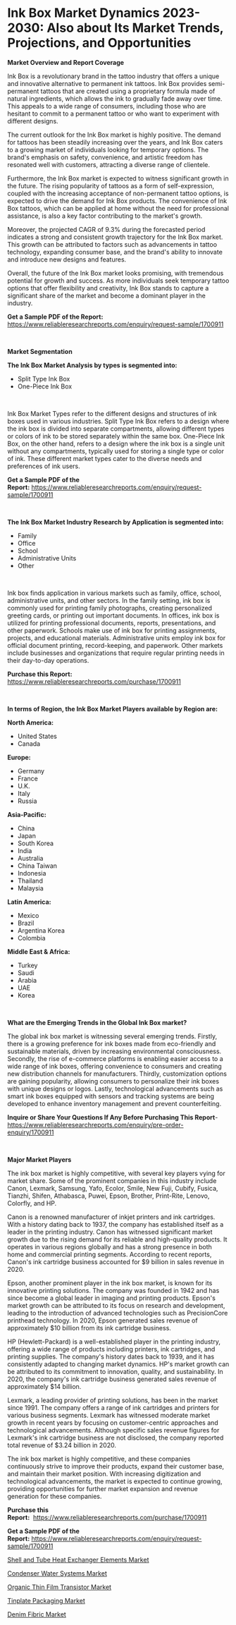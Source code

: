<p><h1>Ink Box Market Dynamics 2023-2030: Also about Its Market Trends, Projections, and Opportunities</h1></p><p><strong>Market Overview and Report Coverage</strong></p>
<p><p>Ink Box is a revolutionary brand in the tattoo industry that offers a unique and innovative alternative to permanent ink tattoos. Ink Box provides semi-permanent tattoos that are created using a proprietary formula made of natural ingredients, which allows the ink to gradually fade away over time. This appeals to a wide range of consumers, including those who are hesitant to commit to a permanent tattoo or who want to experiment with different designs.</p><p>The current outlook for the Ink Box market is highly positive. The demand for tattoos has been steadily increasing over the years, and Ink Box caters to a growing market of individuals looking for temporary options. The brand's emphasis on safety, convenience, and artistic freedom has resonated well with customers, attracting a diverse range of clientele.</p><p>Furthermore, the Ink Box market is expected to witness significant growth in the future. The rising popularity of tattoos as a form of self-expression, coupled with the increasing acceptance of non-permanent tattoo options, is expected to drive the demand for Ink Box products. The convenience of Ink Box tattoos, which can be applied at home without the need for professional assistance, is also a key factor contributing to the market's growth.</p><p>Moreover, the projected CAGR of 9.3% during the forecasted period indicates a strong and consistent growth trajectory for the Ink Box market. This growth can be attributed to factors such as advancements in tattoo technology, expanding consumer base, and the brand's ability to innovate and introduce new designs and features.</p><p>Overall, the future of the Ink Box market looks promising, with tremendous potential for growth and success. As more individuals seek temporary tattoo options that offer flexibility and creativity, Ink Box stands to capture a significant share of the market and become a dominant player in the industry.</p></p>
<p><strong>Get a Sample PDF of the Report:</strong> <a href="https://www.reliableresearchreports.com/enquiry/request-sample/1700911">https://www.reliableresearchreports.com/enquiry/request-sample/1700911</a></p>
<p>&nbsp;</p>
<p><strong>Market Segmentation</strong></p>
<p><strong>The Ink Box Market Analysis by types is segmented into:</strong></p>
<p><ul><li>Split Type Ink Box</li><li>One-Piece Ink Box</li></ul></p>
<p>&nbsp;</p>
<p><p>Ink Box Market Types refer to the different designs and structures of ink boxes used in various industries. Split Type Ink Box refers to a design where the ink box is divided into separate compartments, allowing different types or colors of ink to be stored separately within the same box. One-Piece Ink Box, on the other hand, refers to a design where the ink box is a single unit without any compartments, typically used for storing a single type or color of ink. These different market types cater to the diverse needs and preferences of ink users.</p></p>
<p><strong>Get a Sample PDF of the Report:</strong>&nbsp;<a href="https://www.reliableresearchreports.com/enquiry/request-sample/1700911">https://www.reliableresearchreports.com/enquiry/request-sample/1700911</a></p>
<p>&nbsp;</p>
<p><strong>The Ink Box Market Industry Research by Application is segmented into:</strong></p>
<p><ul><li>Family</li><li>Office</li><li>School</li><li>Administrative Units</li><li>Other</li></ul></p>
<p>&nbsp;</p>
<p><p>Ink box finds application in various markets such as family, office, school, administrative units, and other sectors. In the family setting, ink box is commonly used for printing family photographs, creating personalized greeting cards, or printing out important documents. In offices, ink box is utilized for printing professional documents, reports, presentations, and other paperwork. Schools make use of ink box for printing assignments, projects, and educational materials. Administrative units employ ink box for official document printing, record-keeping, and paperwork. Other markets include businesses and organizations that require regular printing needs in their day-to-day operations.</p></p>
<p><strong>Purchase this Report:</strong>&nbsp; <a href="https://www.reliableresearchreports.com/purchase/1700911">https://www.reliableresearchreports.com/purchase/1700911</a></p>
<p>&nbsp;</p>
<p><strong>In terms of Region, the Ink Box Market Players available by Region are:</strong></p>
<p>
    <p> <strong> North America: </strong>
        <ul>
            <li>United States</li>
            <li>Canada</li>
        </ul>
        </p> 
    <p> <strong> Europe: </strong>
        <ul>
            <li>Germany</li>
            <li>France</li>
            <li>U.K.</li>
            <li>Italy</li>
            <li>Russia</li>
        </ul>
        </p> 
    <p> <strong> Asia-Pacific: </strong>
        <ul>
            <li>China</li>
            <li>Japan</li>
            <li>South Korea</li>
            <li>India</li>
            <li>Australia</li>
            <li>China Taiwan</li>
            <li>Indonesia</li>
            <li>Thailand</li>
            <li>Malaysia</li>
        </ul>
        </p> 
    <p> <strong> Latin America: </strong>
        <ul>
            <li>Mexico</li>
            <li>Brazil</li>
            <li>Argentina Korea</li>
            <li>Colombia</li>
        </ul>
        </p> 
    <p> <strong> Middle East & Africa: </strong>
        <ul>
            <li>Turkey</li>
            <li>Saudi</li>
            <li>Arabia</li>
            <li>UAE</li>
            <li>Korea</li>
        </ul>
    </p>
    </p>
<p>&nbsp;</p>
<p><strong>What are the Emerging Trends in the Global Ink Box market?</strong></p>
<p><p>The global ink box market is witnessing several emerging trends. Firstly, there is a growing preference for ink boxes made from eco-friendly and sustainable materials, driven by increasing environmental consciousness. Secondly, the rise of e-commerce platforms is enabling easier access to a wide range of ink boxes, offering convenience to consumers and creating new distribution channels for manufacturers. Thirdly, customization options are gaining popularity, allowing consumers to personalize their ink boxes with unique designs or logos. Lastly, technological advancements such as smart ink boxes equipped with sensors and tracking systems are being developed to enhance inventory management and prevent counterfeiting.</p></p>
<p><strong>Inquire or Share Your Questions If Any Before Purchasing This Report</strong>- <a href="https://www.reliableresearchreports.com/enquiry/pre-order-enquiry/1700911">https://www.reliableresearchreports.com/enquiry/pre-order-enquiry/1700911</a></p>
<p>&nbsp;</p>
<p><strong>Major Market Players</strong></p>
<p><p>The ink box market is highly competitive, with several key players vying for market share. Some of the prominent companies in this industry include Canon, Lexmark, Samsung, Yafo, Ecolor, Smile, New Fuji, Cubify, Fusica, Tianzhi, Shifen, Athabasca, Puwei, Epson, Brother, Print-Rite, Lenovo, Colorfly, and HP.</p><p>Canon is a renowned manufacturer of inkjet printers and ink cartridges. With a history dating back to 1937, the company has established itself as a leader in the printing industry. Canon has witnessed significant market growth due to the rising demand for its reliable and high-quality products. It operates in various regions globally and has a strong presence in both home and commercial printing segments. According to recent reports, Canon's ink cartridge business accounted for $9 billion in sales revenue in 2020.</p><p>Epson, another prominent player in the ink box market, is known for its innovative printing solutions. The company was founded in 1942 and has since become a global leader in imaging and printing products. Epson's market growth can be attributed to its focus on research and development, leading to the introduction of advanced technologies such as PrecisionCore printhead technology. In 2020, Epson generated sales revenue of approximately $10 billion from its ink cartridge business.</p><p>HP (Hewlett-Packard) is a well-established player in the printing industry, offering a wide range of products including printers, ink cartridges, and printing supplies. The company's history dates back to 1939, and it has consistently adapted to changing market dynamics. HP's market growth can be attributed to its commitment to innovation, quality, and sustainability. In 2020, the company's ink cartridge business generated sales revenue of approximately $14 billion.</p><p>Lexmark, a leading provider of printing solutions, has been in the market since 1991. The company offers a range of ink cartridges and printers for various business segments. Lexmark has witnessed moderate market growth in recent years by focusing on customer-centric approaches and technological advancements. Although specific sales revenue figures for Lexmark's ink cartridge business are not disclosed, the company reported total revenue of $3.24 billion in 2020.</p><p>The ink box market is highly competitive, and these companies continuously strive to improve their products, expand their customer base, and maintain their market position. With increasing digitization and technological advancements, the market is expected to continue growing, providing opportunities for further market expansion and revenue generation for these companies.</p></p>
<p><strong>Purchase this Report:</strong>&nbsp;&nbsp;<a href="https://www.reliableresearchreports.com/purchase/1700911">https://www.reliableresearchreports.com/purchase/1700911</a></p>
<p></p>
<p><strong>Get a Sample PDF of the Report:</strong>&nbsp;<a href="https://www.reliableresearchreports.com/enquiry/request-sample/1700911">https://www.reliableresearchreports.com/enquiry/request-sample/1700911</a></p>
<p><p><a href="https://medium.com/@lloydgrimes52/shell-and-tube-heat-exchanger-elements-market-analysis-its-cagr-market-segmentation-and-global-6bb2502aefef">Shell and Tube Heat Exchanger Elements Market</a></p><p><a href="https://github.com/jonneygiverf/Market-Research-Report-List-1/blob/main/condenser-water-systems-market.md">Condenser Water Systems Market</a></p><p><a href="https://www.linkedin.com/pulse/organic-thin-film-transistor-market-challenges-opportunities-sv67e/">Organic Thin Film Transistor Market</a></p><p><a href="https://www.linkedin.com/pulse/tinplate-packaging-market-insights-players-forecast-till-5vtae/">Tinplate Packaging Market</a></p><p><a href="https://github.com/prosalinda88/Market-Research-Report-List-1/blob/main/denim-fibric-market.md">Denim Fibric Market</a></p></p>